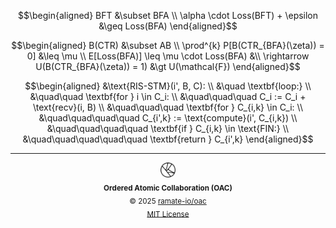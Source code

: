 ```math
\begin{aligned}
BFT &\subset BFA \\
\alpha \cdot Loss(BFT) + \epsilon &\geq Loss(BFA)
\end{aligned}
```

```math
\begin{aligned}
B(CTR) &\subset AB \\
\prod^{k} P[B(CTR_{BFA}(\zeta)) = 0] &\leq \mu \\
E[Loss(BFA)] \leq \mu \cdot Loss(BFA) &\\
\rightarrow U(B(CTR_{BFA}(\zeta)) = 1) &\gt U(\mathcal{F})
\end{aligned}
```

```math
\begin{aligned}
&\text{RIS-STM}(i', B, C): \\
&\quad \textbf{loop:} \\
&\quad\quad \textbf{for } i \in C_i: \\
&\quad\quad\quad C_i := C_i + \text{recv}(i, B) \\
&\quad\quad\quad \textbf{for } C_{i,k} \in C_i: \\
&\quad\quad\quad\quad C_{i',k} := \text{compute}(i', C_{i,k}) \\
&\quad\quad\quad\quad \textbf{if } C_{i,k} \in \text{FIN:} \\
&\quad\quad\quad\quad\quad \textbf{return } C_{i',k}
\end{aligned}
```

<!--OAC FOOTER: DO NOT REMOVE THIS LINE-->
---

<div align="center">
  <a href="https://github.com/ramate-io/oac">
    <picture>
      <source srcset="/assets/oac-inverted-transparent.png" media="(prefers-color-scheme: dark)">
      <img height="24" src="/assets/oac-transparent.png" alt="OAC"/>
    </picture>
  </a>
  <br/>
  <sub>
    <b>Ordered Atomic Collaboration (OAC)</b>
    <br/>
    &copy; 2025 <a href="https://github.com/ramate-io/oac">ramate-io/oac</a>
    <br/>
    <a href="https://github.com/ramate-io/oac/blob/main/LICENSE">MIT License</a>
  </sub>
</div>
